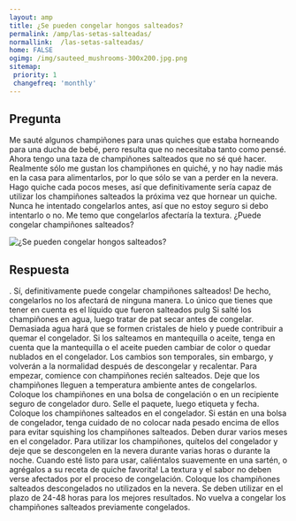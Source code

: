 ```yaml
---
layout: amp
title: ¿Se pueden congelar hongos salteados?  
permalink: /amp/las-setas-salteadas/
normallink:  /las-setas-salteadas/
home: FALSE
ogimg: /img/sauteed_mushrooms-300x200.jpg.png
sitemap:
 priority: 1
 changefreq: 'monthly'
---
```




## Pregunta

Me sauté algunos champiñones para unas quiches que estaba horneando para una ducha de bebé, pero resulta que no necesitaba tanto como pensé. Ahora tengo una taza de champiñones salteados que no sé qué hacer. Realmente sólo me gustan los champiñones en quiché, y no hay nadie más en la casa para alimentarlos, por lo que sólo se van a perder en la nevera. Hago quiche cada pocos meses, así que definitivamente sería capaz de utilizar los champiñones salteados la próxima vez que hornear un quiche. Nunca he intentado congelarlos antes, así que no estoy seguro si debo intentarlo o no. Me temo que congelarlos afectaría la textura. ¿Puede congelar champiñones salteados?


![¿Se pueden congelar hongos salteados?](https://sepuedecongelar.com/img/sauteed_mushrooms-300x200.jpg "¿Se pueden congelar hongos salteados?" )


## Respuesta

.
 Sí, definitivamente puede congelar champiñones salteados! De hecho, congelarlos no los afectará de ninguna manera. Lo único que tienes que tener en cuenta es el líquido que fueron salteados pulg Si salté los champiñones en agua, luego tratar de pat secar antes de congelar. Demasiada agua hará que se formen cristales de hielo y puede contribuir a quemar el congelador. Si los salteamos en mantequilla o aceite, tenga en cuenta que la mantequilla o el aceite pueden cambiar de color o quedar nublados en el congelador. Los cambios son temporales, sin embargo, y volverán a la normalidad después de descongelar y recalentar.
Para empezar, comience con champiñones recién salteados. Deje que los champiñones lleguen a temperatura ambiente antes de congelarlos. Coloque los champiñones en una bolsa de congelación o en un recipiente seguro de congelador duro. Selle el paquete, luego etiqueta y fecha. Coloque los champiñones salteados en el congelador. Si están en una bolsa de congelador, tenga cuidado de no colocar nada pesado encima de ellos para evitar squishing los champiñones salteados. Deben durar varios meses en el congelador.
Para utilizar los champiñones, quítelos del congelador y deje que se descongelen en la nevera durante varias horas o durante la noche. Cuando esté listo para usar, caliéntalos suavemente en una sartén, o agrégalos a su receta de quiche favorita! La textura y el sabor no deben verse afectados por el proceso de congelación. Coloque los champiñones salteados descongelados no utilizados en la nevera. Se deben utilizar en el plazo de 24-48 horas para los mejores resultados. No vuelva a congelar los champiñones salteados previamente congelados.
